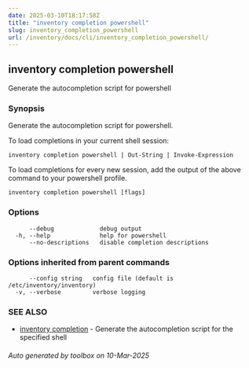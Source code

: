 ```yaml
---
date: 2025-03-10T18:17:58Z
title: "inventory completion powershell"
slug: inventory_completion_powershell
url: /inventory/docs/cli/inventory_completion_powershell/
---
```

## inventory completion powershell

Generate the autocompletion script for powershell

### Synopsis

Generate the autocompletion script for powershell.

To load completions in your current shell session:

	inventory completion powershell | Out-String | Invoke-Expression

To load completions for every new session, add the output of the above command
to your powershell profile.


```
inventory completion powershell [flags]
```

### Options

```
      --debug             debug output
  -h, --help              help for powershell
      --no-descriptions   disable completion descriptions
```

### Options inherited from parent commands

```
      --config string   config file (default is /etc/inventory/inventory)
  -v, --verbose         verbose logging
```

### SEE ALSO

* [inventory completion](/inventory/docs/cli/inventory_completion/)	 - Generate the autocompletion script for the specified shell

###### Auto generated by toolbox on 10-Mar-2025
